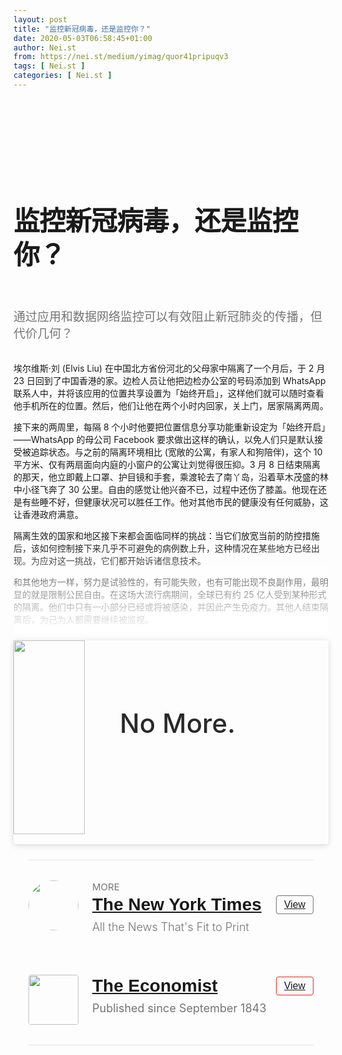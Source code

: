 ```yaml
---
layout: post
title: "监控新冠病毒，还是监控你？"
date: 2020-05-03T06:58:45+01:00
author: Nei.st
from: https://nei.st/medium/yimag/quor41pripuqv3
tags: [ Nei.st ]
categories: [ Nei.st ]
---
```


<article class="post-19370 post type-post status-publish format-standard hentry category-yimag tag-the-coronavirus-crisis" id="post-19370"> <header class="page-header medium Archives"><div class="page-header__image"></div><div class="page-header__content"><h1 class="page-title text-align-center">监控新冠病毒，还是监控你？</h1></div> </header><div class="entry-content aesop-entry-content" id="post-19370-content"><link as="font" crossorigin="anonymous" href="//cdn.jsdelivr.net/gh/0nd1jyU39XQ/_/glyph/font-face/0uIzqoZjSuJfvSBnvgXTcApMtcVhMcpr.woff" rel="preload" type="font/woff"/><link as="font" crossorigin="anonymous" href="//cdn.jsdelivr.net/gh/0nd1jyU39XQ/_/glyph/font-face/1sTnSLZWDKucPX6SAk.woff" rel="preload" type="font/woff"/><style>@font-face{font-family:"etQuXe8pln0zqff6VgxLRg";font-display:fallback;src:url(//cdn.jsdelivr.net/gh/0nd1jyU39XQ/_/glyph/font-face/0uIzqoZjSuJfvSBnvgXTcApMtcVhMcpr.woff) format("woff");font-style:normal;font-weight:400}@font-face{font-family:"PingFang-SC-W3";font-display:fallback;src:url(//cdn.jsdelivr.net/gh/0nd1jyU39XQ/_/glyph/font-face/1sTnSLZWDKucPX6SAk.woff) format("woff");font-style:normal;font-weight:400}</style><p class="blog-post__description">通过应用和数据网络监控可以有效阻止新冠肺炎的传播，但代价几何？</p><span id="more-19370"></span><style>span.phNnwJb1vcZnORRPE7cBOQ { color: rgba(2, 158, 116, 1); } .container.large.img.edge{max-width:1440px;width:100%}@media (max-width:1460px){.container.large.img.edge .aesop-image-component{margin:0 20px}}@media (max-width:889px){.container.large.img.edge .aesop-image-component{margin:0 5%}}@media (max-width:767px){.container.img.edge{width:100%}.container.img.edge .aesop-image-component{width:90%;margin:0 auto;max-width:800px}}.page-header{padding:110px 0 0}.page-header__content{max-width:800px}.page-title:not(#algolia-search-box){--x-height-multiplier:0.342;--baseline-multiplier:0.22;font-size:42px;line-height:1.3;letter-spacing:-.015em;text-align:left}.entry-content>p:first-of-type{color:rgba(0,0,0,.54);font-size:19px}.entry-content>h2{--x-height-multiplier:0.342;--baseline-multiplier:0.22;font-style:normal;letter-spacing:-.015em;font-family:schnyder-scond-normal-600,etQuXe8pln0zqff6VgxLRg,SF Pro Display,PingFangSC-Thin,graphik-normal-300,PingFang-SC-W3,Segoe UI,Roboto,Microsoft YaHei UI,Source Han Sans SC,Helvetica Neue,Helvetica,Arial,sans-serif;font-weight:400;}.entry-content>h2.graf-after--p{margin-top:56px}.hentry{padding-bottom:0}@media (max-width:767px){.entry-content>h2{font-size:28px;letter-spacing:-.015em;}.entry-content>h2.graf-after--p{margin-top:28px}.entry-content>p:first-of-type{font-size:17px}.page-title:not(#algolia-search-box){font-size:32px;line-height:1.3;letter-spacing:-.015em}} svg#dino { width: 72px; margin-left: 30%; } .entry-content a:not(.button),.entry-content a:not(.button):hover{border-bottom-color:rgba(3, 168, 124, 1)} span.fefac7064e5 { color: rgba(3, 168, 124, 1); }</style><div class="container img"><div class="aspectRatioPlaceholder"><div class="progressiveMedia" data-height="950" data-width="1200">   <img alt="" class="progressiveMedia-image lazyload" data-src="https://cdn.jsdelivr.net/gh/0nd1jyU39XQ/_/img/1/185dabcee4e22e2fd2b2f953d791c673_1200x950.jpg" src="https://cdn.jsdelivr.net/gh/0nd1jyU39XQ/_/img/1/185dabcee4e22e2fd2b2f953d791c673_1200x950.jpg"/></div></div></div><p>埃尔维斯·刘 (Elvis Liu) 在中国北方省份河北的父母家中隔离了一个月后，于 2 月 23 日回到了中国香港的家。边检人员让他把边检办公室的号码添加到 WhatsApp 联系人中，并将该应用的位置共享设置为「始终开启」，这样他们就可以随时查看他手机所在的位置。然后，他们让他在两个小时内回家，关上门，居家隔离两周。</p><p>接下来的两周里，每隔 8 个小时他要把位置信息分享功能重新设定为「始终开启」——WhatsApp 的母公司 Facebook 要求做出这样的确认，以免人们只是默认接受被追踪状态。与之前的隔离环境相比 (宽敞的公寓，有家人和狗陪伴)，这个 10 平方米、仅有两扇面向内庭的小窗户的公寓让刘觉得很压抑。3 月 8 日结束隔离的那天，他立即戴上口罩、护目镜和手套，乘渡轮去了南丫岛，沿着草木茂盛的林中小径飞奔了 30 公里。自由的感觉让他兴奋不已，过程中还伤了膝盖。他现在还是有些睡不好，但健康状况可以胜任工作。他对其他市民的健康没有任何威胁，这让香港政府满意。</p><p>隔离生效的国家和地区接下来都会面临同样的挑战：当它们放宽当前的防控措施后，该如何控制接下来几乎不可避免的病例数上升，这种情况在某些地方已经出现。为应对这一挑战，它们都开始诉诸信息技术。</p><p>和其他地方一样，努力是试验性的，有可能失败，也有可能出现不良副作用，最明显的就是限制公民自由。在这场大流行病期间，全球已有约 25 亿人受到某种形式的隔离。他们中只有一小部分已经或将被感染，并因此产生免疫力。其他人结束隔离后，为己为人都需要继续被监视。</p><section class="entry-content preview"><p>这种监视利用的工具分为 3 类。首先是信息记录：利用技术来了解人们当前的位置、此前出行的轨迹，或当前是否感染等健康状况。第二类是建模：收集有助于解释疾病传播方式的数据。第三是追踪接触者：识别与已知感染者接触过的人。</p><div class="code-block code-block-1" style="margin: 8px 0; clear: both;"><div class="container ads_KbHEVhh8Rw"><div class="card card--blog post-sidebar"><div class="card-body"><div class="logo_ngcontent-kty-0"> </div><div class="iframe-blocker U6XAMK63Vh00WqvF2BacIQ"><div class="background-h60B"> </div><div class="WumZiPCS4MeMw4pxQ">  <ins class="adsbygoogle GQRYJ4ilqIfEmC2iS9UfdQ" data-ad-client="ca-pub-2392282512996260" data-ad-format="fluid" data-ad-layout="in-article" data-ad-slot="8142634852" data-full-width-responsive="false" style="display:block; text-align:center;"></ins>  </div></div></div><div class="card-footer"><div class="card-footer-wrapper" layout="row bottom-left"></div></div></div></div></div><p>先看信息记录，这主要是针对隔离状态，用虚拟的检查替代电话和上门拜访。中国香港用的是 WhatsApp，韩国有一个定制的应用，如果隔离中的人擅自行动就会发出警报，提醒官员。截至 3 月 21 日，韩国 1.06 万被隔离的人中有 42% 使用了这款应用。中国台湾采用了另一种方法，用手机基站的数据来追踪被隔离人员的手机。如果检测到有人出了隔离区，就会向他们发送短信并提示相关部门。不带手机出隔离区可能会被罚款：在韩国，违反隔离措施会被处以高额罚款，不久后可能还会被处以监禁。</p><p>手机不仅可以把数据传输给政府，还可以传给第三方。中国各省政府开发出了健康码，通过广泛使用的微信和支付应用支付宝里的入口运行，录得使用者自行报告的到访地点和症状数据，生成绿色、黄色或红色的识别二维码，分别对应可自由行动、需隔离 7 天和需隔离 14 天三种状态。这个系统的准确性如何尚不清楚，但支付宝称，现在有 200 多个城市的人们使用健康码更自由地出行。</p><p>一批学者和开发人员正与来自世界卫生组织及其他地方的公共卫生官员一道，开发一个类似的应用「世卫组织健康助手」(WHO MyHealth)。等到可以开展可靠的免疫测试的时候 (无论是通过感染还是有朝一日通过疫苗获得免疫)，这类信息记录应用或许还可以在一些地方用于告知相关结果。</p><p>协助建模和态势感知方面的数据十分丰富。手机运营商可以通过手机使用的蜂窝网络大致了解所有移动用户的位置。而由于广告主会花钱专门定制广告，字节跳动、Facebook、Google 和腾讯等互联网公司收集了数十亿用户在哪里做什么的海量数据。建模人员可以利用电信公司和互联网公司的数据来调整对疾病传播的预测。</p><p>政府也可以利用这些数据来检查其政策在区或市一级的执行情况。在德国，德国电信以汇总的形式 (无法识别个人身份) 向政府公共卫生机构罗伯特·科赫研究所 (Robert Koch Institute) 提供了数据。英国政府正在与手机运营商就类似的数据访问权限展开谈判。它其实可以直接要求运营商提供数据：2016 年的《调查权力法》(Investigatory Powers Act) 赋予了英国政府这样的权力，令它可以从管辖范围内的任何公司获取想要的任何数据以对抗病毒，而且可以秘密进行。但在实践中，谈判和公开的做法更好。如果公众认为个人数据被秘密交给了政府，可能会削弱他们对政府的信任，而这种信任正是首相约翰逊号召的「全民抗疫」的基础。</p><p>Google 掌握的用户位置信息可能比其他任何公司都多，它表示正在探索利用汇总数据帮助建模人员和政府的方法。一种可能性是拿 Google 地图用来告知用户街道或博物馆拥挤状况的那类数据，帮助卫生部门确定社交隔离的效果。</p><div class="code-block code-block-1" style="margin: 8px 0; clear: both;"><div class="container ads_KbHEVhh8Rw"><div class="card card--blog post-sidebar"><div class="card-body"><div class="logo_ngcontent-kty-0"> </div><div class="iframe-blocker U6XAMK63Vh00WqvF2BacIQ"><div class="background-h60B"> </div><div class="WumZiPCS4MeMw4pxQ">  <ins class="adsbygoogle GQRYJ4ilqIfEmC2iS9UfdQ" data-ad-client="ca-pub-2392282512996260" data-ad-format="fluid" data-ad-layout="in-article" data-ad-slot="8142634852" data-full-width-responsive="false" style="display:block; text-align:center;"></ins>  </div></div></div><div class="card-footer"><div class="card-footer-wrapper" layout="row bottom-left"></div></div></div></div></div><p>计算社会学家利用数字系统产生的数据研究人类行为，他们也在探索方法来利用这类数据搭建和改进流行病学模型。哥本哈根大学的苏尼·莱曼 (Sune Lehmann) 说，当前的模型存在一个问题，它们假设人们接触和互动的方式是统一的，在街上碰到朋友和陌生人时发生的互动是完全相同的。他的研究小组编写了机器学习软件，可以梳理手机运营商的历史记录，以判断并探索不同的人际关系对互动方式的影响。将这种新洞见添加到当前的数据上，可能会揭示朋友在咖啡店里的互动对疾病的传播没那么重要，送快递的影响却可能很大，或者正相反。在持续较久的大流行病期间，此类信息 (如果可靠) 可能会对试图保持经济部分运转的政策制定者有极大的帮助。</p><p>当数据的使用超出建模和辅助决策的范围，而用于直接追踪个人以查明传染源时，就变得最叫人头痛。接触者追踪可以是重要的公共卫生工具，与现代反恐策略也有相似之处。英国政府数字服务原负责人、咨询公司 Public Digital 的合伙人麦克·布拉肯 (Mike Bracken) 说：「追踪技术已经存在，并且正为全球的政府所使用。」现在，这些技术正在多大程度上应用于对抗新冠肺炎，没人会清楚说明。</p><p>政府要对获取和利用数据的程序和权力保密，原因之一是担心敌方在知情后会逃避追踪。在公共卫生领域，这个理由难以令人信服。尽管在 RNA 病毒中新冠病毒是非常复杂的一种，但它并不会因为情报机关的行动而改变行为。但是，情报机关并不只想对敌方保密，也想对关心公民自由的公民保密。所以，布拉肯估计政府不会乐于透露任何它们在抗击新冠病毒时运用这类能力的情况——如果坦诚相告，「会很快暴露政府拥有的权力」。</p><p>以色列政府看样子对运用这种技术并不担心，它在 3 月 16 日授权国内安全部门辛贝特 (Shin Bet) 和警察部门利用自身技术知识来追踪并访问被感染者的手机。最初以色列高等法院限制了这项权力，但确立了议会监督机制之后，新规就付诸实施了。</p><p>韩国也在利用数字系统减轻追踪接触者的工作量。疫情爆发初期，韩国疾控中心 (KCDC) 向警察部门发出访问定位记录的请求，后者利用自己的渠道，通过掌握数据的机构获取所需的这类信息。但 KCDC 表示这样的系统太慢，现已将请求流程自动化，让追踪接触者的工作人员通过「智慧城市」数据可视化仪表板自动提取数据。该数据请求系统于 3 月 16 日投用。韩国新闻报道称，自动化把追踪接触者所需的时间从 24 小时缩短到了 10 分钟。</p><p>或许也可以自下而上地做到类似的事情，从而减少政府的窥探。首先，可以利用某个应用把清楚连贯的健康和出行数据发送到一个登记中心，中国的健康码据称就是这样。然后加上足够智能和强大的数据分析功能，使系统能够找出两个人的定位记录重叠的所有地点。当某个人染病时，系统就可以向与这个人有交集的其他所有用户发出警报。这种系统的基础设施与情报机关分离，所以可能更开放易读，也可信赖得多。</p><div class="code-block code-block-1" style="margin: 8px 0; clear: both;"><div class="container ads_KbHEVhh8Rw"><div class="card card--blog post-sidebar"><div class="card-body"><div class="logo_ngcontent-kty-0"> </div><div class="iframe-blocker U6XAMK63Vh00WqvF2BacIQ"><div class="background-h60B"> </div><div class="WumZiPCS4MeMw4pxQ">  <ins class="adsbygoogle GQRYJ4ilqIfEmC2iS9UfdQ" data-ad-client="ca-pub-2392282512996260" data-ad-format="fluid" data-ad-layout="in-article" data-ad-slot="8142634852" data-full-width-responsive="false" style="display:block; text-align:center;"></ins>  </div></div></div><div class="card-footer"><div class="card-footer-wrapper" layout="row bottom-left"></div></div></div></div></div><p>然而这类方法也面临严重的问题。一名感染者实际能感染的人数几乎总是比他遇到的人少得多。公共卫生和数字治理专家肖恩·麦克唐纳 (Sean McDonald) 表示，如果系统向过去一周内在感染者附近出现过的所有人发出警报，可能会导致检测的需求激增，完全超出大多数国家或地区的检测能力。如果能知道在大街上与某人擦肩而过，或与某人相隔一小时在同一个喷泉式饮水器喝过水的相对风险，并且数据能发现这样的细节，情况可能会有所不同。但事实并非如此。</p><p>找到替代大量检测的方案还不够。世卫组织总干事谭德塞的顾问、流行病学家安妮·斯派洛 (Annie Sparrow) 指出，没有实战经验的建模人员往往会误解检测带来的心理影响。她说，因疾病沾染上的污名很可能压倒保持自己和家人安全的理性思考。斯派洛和麦克唐纳都指出，任何依赖智能手机和互联网接入的解决方案都首先忽略了地球上还有一半人没有接入互联网。麦克唐纳说，他希望数据专家专心去解决更容易解决的问题，例如优化口罩和呼吸机等医疗产品的供应链。</p><p>Google 表示，在听取了流行病学家的这类观点后，它不打算将收集到的位置数据用于追踪接触者。Google 认为，安卓系统或 Google 地图等产品中的数据收集机制的「设计初衷并非是为医疗用途提供可靠或高可信度的记录，而且也不能为满足这一用途而调整数据」。Facebook 也表达了相似的观点。估计两家公司都认为明确谈论自己在这方面能做得多好可能会引发公众对隐私的担忧。</p><p>不过，Google 和 Facebook 不愿意做的事情，新加坡政府倒是不介意。它的政府技术局 (Government Technology Agency) 和卫生部设计了一个应用，可以回溯识别新冠肺炎感染者的密切接触者。</p><p>这款新应用名为 TraceTogether。当两个用户相距不到两米时，他们的手机就会通过蓝牙建立联系。如果近距离接触持续 30 分钟，两部手机都会在加密的内存缓存中记录这次接触。如果有使用该应用的人被确诊感染病毒或被识别为有接触史，卫生部会指示他们提供缓存中的接触者数据，并根据解密后的数据通知接触的另一方。对于曾同乘公交车或去了同一家剧院等彼此不相识的接触者而言，这款应用特别有用。</p><p>该应用的开发人员已在努力缓解公众对隐私和安全性的担忧。应用下载是非强制的；电话号码存储在安全的服务器上，不会透露给其他用户；地理位置数据不会被收集 (不过根据 Google 对使用蓝牙的应用的规定，这些数据将存储在运行该应用的安卓手机上)。开发人员计划发布该应用的源代码，让它可以被免费重新使用，这样其他人也可以利用他们的成果。</p><div class="code-block code-block-1" style="margin: 8px 0; clear: both;"><div class="container ads_KbHEVhh8Rw"><div class="card card--blog post-sidebar"><div class="card-body"><div class="logo_ngcontent-kty-0"> </div><div class="iframe-blocker U6XAMK63Vh00WqvF2BacIQ"><div class="background-h60B"> </div><div class="WumZiPCS4MeMw4pxQ">  <ins class="adsbygoogle GQRYJ4ilqIfEmC2iS9UfdQ" data-ad-client="ca-pub-2392282512996260" data-ad-format="fluid" data-ad-layout="in-article" data-ad-slot="8142634852" data-full-width-responsive="false" style="display:block; text-align:center;"></ins>  </div></div></div><div class="card-footer"><div class="card-footer-wrapper" layout="row bottom-left"></div></div></div></div></div><p>新加坡人信任政府。政府数据显示，TraceTogether 自 3 月 20 日发布以来，已有 73.5 万人 (占新加坡人口的 13%) 下载。一个阴沉的日子里，《经济学人》在中央商务区采访了几名新加坡人，他们并不知道拒绝把自己的数据交给卫生部门可能会被起诉。但是他们无意阻挠政府。「我更愿意负起责任，而不是逃避责任。」一名交易员说。</p><p>为了走出因国家安全机构追踪感染者引发的纷争，以色列卫生部推出了一个类似的应用，让人们可以选择使用该应用来查看自己是否曾与染病的其他用户有过接触。政府表示，该应用使用开源软件，不与政府共享数据。世卫组织的应用 WHO MyHealth 也是开源的，未来可能会加上类似的接触者追踪功能。</p><p>全球这些零零散散的系统本身也带来了一个挑战：如何彼此沟通，以促进针对疫情的全球响应，而不仅仅是不同国家或城市各自为政。在伦敦帝国理工学院研究计算隐私的伊夫-亚历山大·德蒙乔伊 (Yves-Alexandre de Montjoye) 认为，各国政府应该团结一致，共同商定使用新冠肺炎数据的通用协议，以更方便地集结资源。不过，与寻找呼吸机和保护医护人员相比，这在各国的要务清单上排得很靠后。</p><p>这正是障碍所在。抗击新冠肺炎需要一系列快速激进的响应，还需要思考两周以后的举措。为娱乐、便利、连接和安全而构建的计算机网络在各种司空见惯的方面提供了帮助，如视频会议、协同工作，乃至放松解闷的游戏。但它还提供了一个传感器网络，可以协调个人和整体人口的响应，程度之高是在以往任何一次大流行病期间都无法想象的。各国正在仓促而零散地学习利用这种全景监控的力量。它们手忙脚乱赶出来的系统可能会沿用很长时间。</p></section><style>.wxyz{max-width:828px;box-sizing:border-box;width:100%;margin-right:auto;margin-left:auto;padding-right:24px;padding-left:24px;display:block}.fvfw{border-top:1px solid rgba(0,0,0,.1);border-bottom:1px solid rgba(0,0,0,.1);padding-top:32px;margin-bottom:25px;margin-top:25px}.fzga{min-height:80px;margin-bottom:32px;position:relative;display:block}.gdge{position:absolute}.dlgg{width:80px;position:relative;height:80px}.fggd{pointer-events:none;left:-5px;top:-5px;height:calc(100% + 10px);width:calc(100% + 10px);position:absolute;fill:#03a87c}.gmcl{border-radius:50%;width:80px;height:80px;display:block}.gngo{display:flex;padding-left:102px;font-family:medium-content-sans-serif-font,-apple-system,BlinkMacSystemFont,Segoe UI,Roboto,Oxygen,Ubuntu,Cantarell,Open Sans,Helvetica Neue,sans-serif;letter-spacing:0;font-weight:400;font-style:normal;text-rendering:optimizeLegibility;-webkit-font-smoothing:antialiased;-moz-osx-font-smoothing:grayscale;-moz-font-feature-settings:"liga" on;color:rgba(0,0,0,.84);font-size:20px;line-height:1.4}.apcq{text-transform:uppercase;font-size:15px;color:rgba(0,0,0,.54);margin:0}span.svgIcon--arrowRight{color:rgba(0,0,0,.54)!important;fill:rgba(0,0,0,.54)!important;display:inline-block;height:19px;line-height:19px}.gngq{margin-bottom:6px;padding-left:102px}.acag,.gngq{display:flex}.acag{justify-content:space-between;align-items:center;width:100%}h2.apgr{font-family:medium-content-sans-serif-font,Lucida Grande,Lucida Sans Unicode,Lucida Sans,Geneva,Arial,sans-serif;font-size:28px;font-weight:600;line-height:36px;color:rgba(0,0,0,.84);margin:0}.fvfw a{border-bottom:none!important}button.gtbn{padding:4px 12px;text-decoration:none;display:inline-block;border-style:solid;border-width:1px;border-radius:4px;background:0;letter-spacing:0;font-size:15.8px;line-height:20px;font-style:normal;box-sizing:border-box}.nyt,button.gtbn.nyt:active,button.gtbn.nyt:focus,button.gtbn.nyt:hover{border-color:rgba(0,0,0,.54);color:rgba(0,0,0,.84);fill:rgba(0,0,0,.84)}.eco,.eco:active,.eco:focus,.eco:hover{border-color:#f02114;fill:#f02114;color:#cc2718}.gngy{max-width:555px;display:flex;padding-left:102px}.gzn{max-width:450px;display:block}h4.hahb{line-height:24px;font-size:18px;color:rgba(0,0,0,.54);margin:0;clear:both;font-weight:300}.hahb b{font-weight:400;font-family:medium-content-sans-serif-font,-apple-system,BlinkMacSystemFont,Segoe UI,Roboto,Oxygen,Ubuntu,Cantarell,Open Sans,Helvetica Neue,sans-serif}.fjhc{display:none}.fxn{padding-top:32px}img.bqgg{width:80px;height:80px;border-radius:4px}.bt{display:inline-block}.gnhd{max-width:550px;display:flex;padding-left:102px}.dndo{background:linear-gradient(hsla(0,0%,100%,0),#fff);position:relative;height:150px;margin-top:-150px;margin-bottom:10px;width:100%}.bqdn,.dndo{display:block}.bqdn{max-width:800px;margin:auto;box-shadow:0 2px 10px rgba(0,0,0,.15);border-radius:4px}.agdr{display:flex}.abcn{display:block}.agdr img,.fvfw img,.fvfw svg{vertical-align:middle}.abcn img{padding-bottom:16px}.dudv{padding:48px 56px}h3.dwam{font-weight:500!important;font-style:normal!important;text-align:inherit;letter-spacing:0;font-size:42px!important;line-height:48px!important;transform:translateY(1.5px);font-family:neist-display-font,SF Pro Display,PingFangSC-Thin,graphik-normal-300,PingFang-SC-W3,Segoe UI,Roboto,Microsoft YaHei UI,Source Han Sans SC,Helvetica Neue,Helvetica,Arial,sans-serif;color:rgba(0,0,0,.84);fill:rgba(0,0,0,.84)}.fjbw{display:none}@media (max-width:848px){.bqdn{margin:0 18px}.agdr{text-align:center;flex-direction:column}.abcg{display:none}.dudv{padding:28px 16px 12px}h3.dwam{font-size:28px!important;line-height:32px!important;transform:translateY(1px)}.fjbw{display:block}.gbaj{align-items:center;margin-bottom:24px;display:flex}.gdge{position:relative;width:102px}.gngo,.gngq{padding-left:0}.gngq{margin-bottom:6px;display:flex}.gngy{padding-left:0}.fjhc,.gngy{display:block}.fjhc{margin-top:24px}.gnhd{padding-left:0;display:block}}section.entry-content.preview{padding-top:0;display:none}section.entry-content.preview>p:first-of-type{color:rgba(0,0,0,.84);font-size:100%}.fe.n.el a,.fe.n.el a:hover{border-bottom:none}</style><div class="dndo"></div><div class="bqdn"><div class="agdr"><div class="abcn abcg"> <img class="dt" height="310" src="https://cdn.jsdelivr.net/gh/0nd1jyU39XQ/_/img/1/0_GLFDRIpcedGcmuSg.png" width="114"/></div><div class="dudv abcn"><h3 class="dwam">No More.</h3></div><div class="fjbw"> <img class="" height="60" src="https://cdn.jsdelivr.net/gh/0nd1jyU39XQ/_/img/1/1_K4MHnSAfehAx3IJQxj7tfg.png" width="300"/></div></div></div><section class="wxyz"><div class="fvfw"><div class="fzga"> <span class="gbaj"><div class="gdge"> <a href="https://nei.st/medium/nytimes"><div class="dlgg">  <img class="gmcl" height="80" src="https://cdn.jsdelivr.net/gh/0nd1jyU39XQ/_/img/1/1_lDzXmG7cKomswLcrSYVVFQ.png" width="80"/></div></a></div><span class="abcn"><div class="gngo"> <span class="apcq">MORE</span><span class="svgIcon--arrowRight"></span></div><div class="gngq"><div class="acag"><h2 class="apgr"><a href="https://nei.st/medium/nytimes">The New York Times</a></h2><div class="abcn abcg"> <button class="gtbn nyt"><a href="https://nei.st/medium/nytimes">View</a></button></div></div></div></span></span><div class="gngy"><div class="gzn"><h4 class="hahb">All the News That's Fit to Print</h4></div><div class="fjhc"> <button class="gtbn nyt"><a href="https://nei.st/medium/nytimes">View</a></button></div></div></div><div class="fxn"></div><div class="fzga"> <span class="gbaj"><div class="gdge"> <a href="https://nei.st/medium/economist"><img class="bqgg" height="80" src="https://cdn.jsdelivr.net/gh/0nd1jyU39XQ/_/img/1/1_ckkT5DtC2JLdBGWGk-PsVA.png" width="80"/></a></div><span class="abcn"><div class="gngq"><div class="acag"><h2 class="apgr"><a class="cvcw" href="https://nei.st/medium/economist">The Economist</a></h2><div class="abcn abcg"><div class="bt"> <button class="gtbn eco"><a href="https://nei.st/medium/economist">View</a></button></div></div></div></div></span></span><div class="gnhd"><div class="gzn"><h4 class="hahb"><b>Published since September 1843</b></h4></div></div></div></div></section></div></article>
